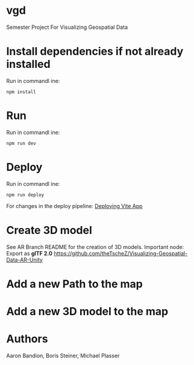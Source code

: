 # vgd
Semester Project For Visualizing Geospatial Data

# Install dependencies if not already installed
Run in commandl ine:
```
npm install
```

# Run
Run in commandl ine:
```
npm run dev
```

# Deploy
Run in commandl ine:
```
npm run deploy
```
For changes in the deploy pipeline:
[Deploying Vite App](https://medium.com/@aishwaryaparab1/deploying-vite-deploying-vite-app-to-github-pages-166fff40ffd3)

# Create 3D model
See AR Branch README for the creation of 3D models. Important node: Export as **glTF 2.0**
<https://github.com/theTscheZ/Visualizing-Geospatial-Data-AR-Unity>

# Add a new Path to the map

# Add a new 3D model to the map

# Authors
Aaron Bandion, Boris Steiner, Michael Plasser
